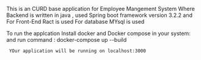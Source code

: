 This is an CURD base application for Employee Mangement System
Where Backend is written in java , used Spring boot framework version 3.2.2 
and For Front-End Ract is used 
For database MYsql is used 

To run the applcation
  Install docker and Docker compose in your system:
    and run command : docker-compose up --build
    
	 YOur application will be running on localhost:3000




    
